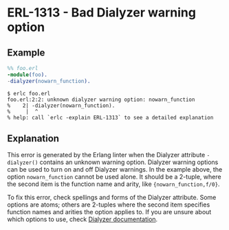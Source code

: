 # ERL-1313 - Bad Dialyzer warning option

## Example

```erlang
%% foo.erl
-module(foo).
-dialyzer(nowarn_function).
```

```
$ erlc foo.erl
foo.erl:2:2: unknown dialyzer warning option: nowarn_function
%    2| -dialyzer(nowarn_function).
%     |  ^
% help: call `erlc -explain ERL-1313` to see a detailed explanation
```

## Explanation

This error is generated by the Erlang linter when the Dialyzer attribute
`-dialyzer()` contains an unknown warning option. Dialyzer warning options
can be used to turn on and off Dialyzer warnings. In the example above,
the option `nowarn_function` cannot be used alone. It should be a 2-tuple,
where the second item is the function name and arity, like `{nowarn_function,f/0}`.

To fix this error, check spellings and forms of the Dialyzer attribute.
Some options are atoms; others are 2-tuples where the second item specifies
function names and arities the option applies to. If you are unsure about
which options to use, check [Dialyzer documentation](e:dialyzer:dialyzer#warning_options).
